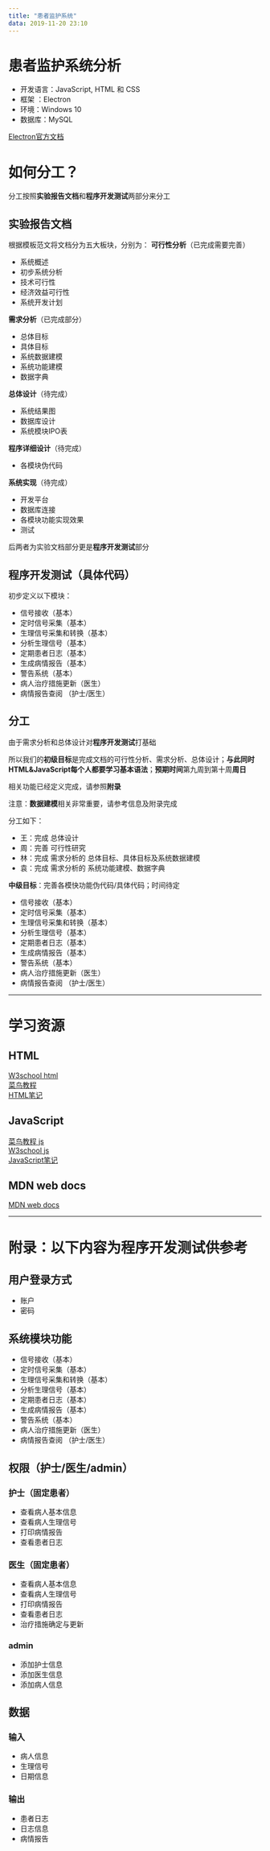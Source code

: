 ```yaml
---
title: "患者监护系统"
data: 2019-11-20 23:10
---
```



# 患者监护系统分析

- 开发语言：JavaScript, HTML 和 CSS 
- 框架 ：Electron 
- 环境：Windows 10
- 数据库：MySQL

[Electron官方文档](https://electronjs.org/docs)

# 如何分工？
分工按照**实验报告文档**和**程序开发测试**两部分来分工

## 实验报告文档
根据模板范文将文档分为五大板块，分别为：
**可行性分析**（已完成需要完善） 

- 系统概述
- 初步系统分析
- 技术可行性
- 经济效益可行性
- 系统开发计划

**需求分析**（已完成部分）

- 总体目标
- 具体目标
- 系统数据建模
- 系统功能建模
- 数据字典

**总体设计**（待完成）

- 系统结果图
- 数据库设计
- 系统模块IPO表

**程序详细设计**（待完成）

- 各模块伪代码


**系统实现**（待完成）

- 开发平台
- 数据库连接
- 各模块功能实现效果
- 测试

后两者为实验文档部分更是**程序开发测试**部分

## 程序开发测试（具体代码）

初步定义以下模块：

- 信号接收（基本）
- 定时信号采集（基本）
- 生理信号采集和转换（基本）
- 分析生理信号（基本）
- 定期患者日志（基本）
- 生成病情报告（基本）
- 警告系统（基本）
- 病人治疗措施更新（医生）
- 病情报告查阅 （护士/医生）

## 分工

由于需求分析和总体设计对**程序开发测试**打基础

所以我们的**初级目标**是完成文档的可行性分析、需求分析、总体设计；**与此同时HTML&JavaScript每个人都要学习基本语法**；**预期时间**第九周到第十周**周日**

相关功能已经定义完成，请参照**附录**

注意：**数据建模**相关非常重要，请参考信息及附录完成

分工如下：

- 王：完成 总体设计
- 周：完善 可行性研究 
- 林：完成 需求分析的 总体目标、具体目标及系统数据建模
- 袁：完成 需求分析的 系统功能建模、数据字典

**中级目标**：完善各模快功能伪代码/具体代码；时间待定

- 信号接收（基本）
- 定时信号采集（基本）
- 生理信号采集和转换（基本）
- 分析生理信号（基本）
- 定期患者日志（基本）
- 生成病情报告（基本）
- 警告系统（基本）
- 病人治疗措施更新（医生）
- 病情报告查阅 （护士/医生）

---

# 学习资源
## HTML
[W3school html](https://www.w3school.com.cn/h.asp)  
[菜鸟教程](https://www.runoob.com/html/html-tutorial.html)  
[HTML笔记](https://curtails.github.io/wiki/Web/learn-html.html)

## JavaScript
[菜鸟教程 js](https://www.runoob.com/js/js-tutorial.html)  
[W3school js](https://www.w3school.com.cn/js/index.asp)  
[JavaScript笔记](https://curtails.github.io/wiki/Coding/JavaScript.html)

## MDN web docs
[MDN web docs](https://developer.mozilla.org/zh-CN/docs/Learn)

---

# 附录：以下内容为程序开发测试供参考

## 用户登录方式

- 账户
- 密码

## 系统模块功能

- 信号接收（基本）
- 定时信号采集（基本）
- 生理信号采集和转换（基本）
- 分析生理信号（基本）
- 定期患者日志（基本）
- 生成病情报告（基本）
- 警告系统（基本）
- 病人治疗措施更新（医生）
- 病情报告查阅 （护士/医生）

## 权限（护士/医生/admin）

### 护士（固定患者）

- 查看病人基本信息
- 查看病人生理信号
- 打印病情报告
- 查看患者日志

### 医生（固定患者）

- 查看病人基本信息
- 查看病人生理信号
- 打印病情报告
- 查看患者日志
- 治疗措施确定与更新

### admin

- 添加护士信息
- 添加医生信息
- 添加病人信息

## 数据
### 输入

- 病人信息
- 生理信号
- 日期信息

### 输出

- 患者日志
- 日志信息
- 病情报告

